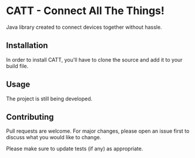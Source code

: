 
# CATT - Connect All The Things!
Java library created to connect devices together without hassle.


## Installation
In order to install CATT, you'll have to clone the source and add it to your build file.

<!--
In order to install CATT, you'll have to either use **Maven** or **Gradle**.

### Maven
1) Add the JitPack repository to your build file
```xml
<repositories>
	<repository>
	    <id>jitpack.io</id>
	    <url>https://jitpack.io</url>
	</repository>
</repositories>
```
2)  Add the dependency
```xml
<dependency>
    <groupId>com.github.NickAcPT</groupId>
    <artifactId>CATT-Java</artifactId>
    <version>-SNAPSHOT</version>
</dependency>
```

### Gradle
1) Add it in your root build.gradle at the end of repositories:

```gradle
allprojects {
	repositories {
		...
	}
}
```

2)  Add the dependency

```gradle
dependencies {
        ...
}
```
-->

## Usage

The project is still being developed.


## Contributing
Pull requests are welcome. For major changes, please open an issue first to discuss what you would like to change.

Please make sure to update tests (if any) as appropriate.
